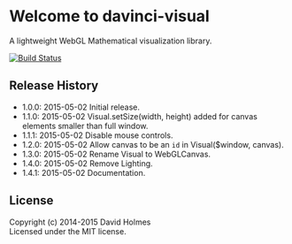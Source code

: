 # Welcome to davinci-visual

A lightweight WebGL Mathematical visualization library.

[![Build Status](https://travis-ci.org/geometryzen/davinci-visual.png)](https://travis-ci.org/geometryzen/davinci-visual)

## Release History
* 1.0.0: 2015-05-02 Initial release.
* 1.1.0: 2015-05-02 Visual.setSize(width, height) added for canvas elements smaller than full window.
* 1.1.1: 2015-05-02 Disable mouse controls.
* 1.2.0: 2015-05-02 Allow canvas to be an `id` in Visual($window, canvas).
* 1.3.0: 2015-05-02 Rename Visual to WebGLCanvas.
* 1.4.0: 2015-05-02 Remove Lighting.
* 1.4.1: 2015-05-02 Documentation.

## License
Copyright (c) 2014-2015 David Holmes  
Licensed under the MIT license.

